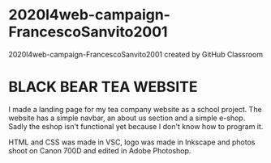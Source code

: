# 2020l4web-campaign-FrancescoSanvito2001
2020l4web-campaign-FrancescoSanvito2001 created by GitHub Classroom

# BLACK BEAR TEA WEBSITE
I made a landing page for my tea company website as a school project.
The website has a simple navbar, an about us section and a simple e-shop. Sadly the eshop isn't functional yet because I don't know how to program it.

HTML and CSS was made in VSC, logo was made in Inkscape and photos shoot on Canon 700D and edited in Adobe Photoshop.
